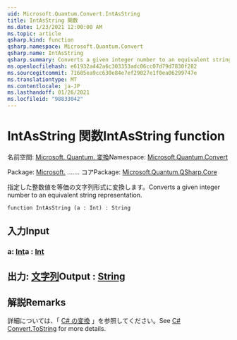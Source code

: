 ```yaml
---
uid: Microsoft.Quantum.Convert.IntAsString
title: IntAsString 関数
ms.date: 1/23/2021 12:00:00 AM
ms.topic: article
qsharp.kind: function
qsharp.namespace: Microsoft.Quantum.Convert
qsharp.name: IntAsString
qsharp.summary: Converts a given integer number to an equivalent string representation.
ms.openlocfilehash: e61932a442a6c303353adc06cc07d79d7830f282
ms.sourcegitcommit: 71605ea9cc630e84e7ef29027e1f0ea06299747e
ms.translationtype: MT
ms.contentlocale: ja-JP
ms.lasthandoff: 01/26/2021
ms.locfileid: "98833042"
---
```

# <a name="intasstring-function"></a><span data-ttu-id="d0a7e-102">IntAsString 関数</span><span class="sxs-lookup"><span data-stu-id="d0a7e-102">IntAsString function</span></span>

<span data-ttu-id="d0a7e-103">名前空間: [Microsoft. Quantum. 変換](xref:Microsoft.Quantum.Convert)</span><span class="sxs-lookup"><span data-stu-id="d0a7e-103">Namespace: [Microsoft.Quantum.Convert](xref:Microsoft.Quantum.Convert)</span></span>

<span data-ttu-id="d0a7e-104">Package: [Microsoft.](https://nuget.org/packages/Microsoft.Quantum.QSharp.Core) ....... コア</span><span class="sxs-lookup"><span data-stu-id="d0a7e-104">Package: [Microsoft.Quantum.QSharp.Core](https://nuget.org/packages/Microsoft.Quantum.QSharp.Core)</span></span>


<span data-ttu-id="d0a7e-105">指定した整数値を等価の文字列形式に変換します。</span><span class="sxs-lookup"><span data-stu-id="d0a7e-105">Converts a given integer number to an equivalent string representation.</span></span>

```qsharp
function IntAsString (a : Int) : String
```


## <a name="input"></a><span data-ttu-id="d0a7e-106">入力</span><span class="sxs-lookup"><span data-stu-id="d0a7e-106">Input</span></span>

### <a name="a--int"></a><span data-ttu-id="d0a7e-107">a: [Int](xref:microsoft.quantum.lang-ref.int)</span><span class="sxs-lookup"><span data-stu-id="d0a7e-107">a : [Int](xref:microsoft.quantum.lang-ref.int)</span></span>





## <a name="output--string"></a><span data-ttu-id="d0a7e-108">出力: [文字列](xref:microsoft.quantum.lang-ref.string)</span><span class="sxs-lookup"><span data-stu-id="d0a7e-108">Output : [String](xref:microsoft.quantum.lang-ref.string)</span></span>



## <a name="remarks"></a><span data-ttu-id="d0a7e-109">解説</span><span class="sxs-lookup"><span data-stu-id="d0a7e-109">Remarks</span></span>

<span data-ttu-id="d0a7e-110">詳細については、「 [C# の変換](https://docs.microsoft.com/dotnet/api/system.convert.tostring?view=netframework-4.7.1#System_Convert_ToString_System_Int64_) 」を参照してください。</span><span class="sxs-lookup"><span data-stu-id="d0a7e-110">See [C# Convert.ToString](https://docs.microsoft.com/dotnet/api/system.convert.tostring?view=netframework-4.7.1#System_Convert_ToString_System_Int64_) for more details.</span></span>
